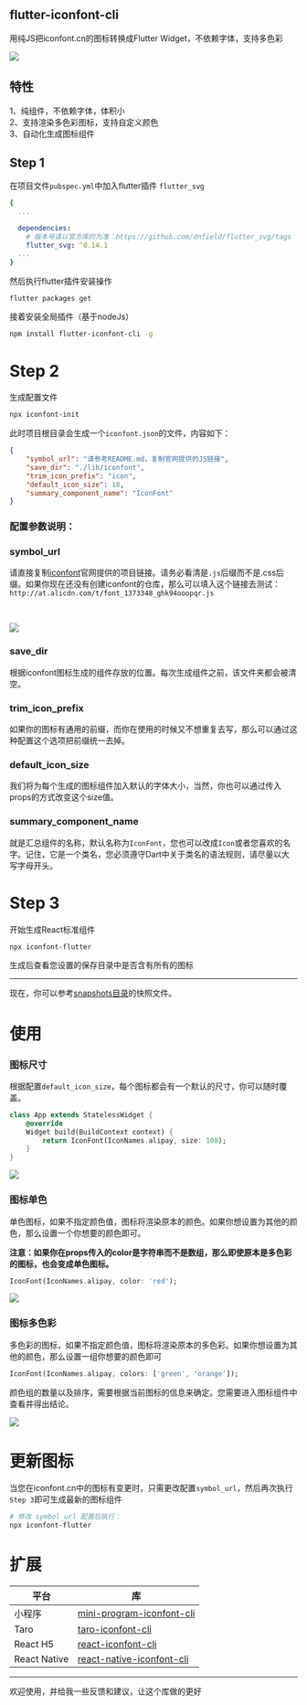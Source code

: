 ## flutter-iconfont-cli
用纯JS把iconfont.cn的图标转换成Flutter Widget，不依赖字体，支持多色彩

![](https://github.com/fwh1990/flutter-iconfont-cli/blob/master/images/icons.png?raw=true)

## 特性

1、纯组件，不依赖字体，体积小
<br />
2、支持渲染多色彩图标，支持自定义颜色
<br />
3、自动化生成图标组件

## Step 1

在项目文件`pubspec.yml`中加入flutter插件 `flutter_svg`
```yaml
{
  ...

  dependencies:
    # 版本号请以官方库的为准：https://github.com/dnfield/flutter_svg/tags
    flutter_svg: ^0.14.1
  ...
}
```
然后执行flutter插件安装操作
```bash
flutter packages get
```

接着安装全局插件（基于nodeJs）
```bash
npm install flutter-iconfont-cli -g
```

# Step 2
生成配置文件
```bash
npx iconfont-init
```
此时项目根目录会生成一个`iconfont.json`的文件，内容如下：
```json
{
    "symbol_url": "请参考README.md，复制官网提供的JS链接",
    "save_dir": "./lib/iconfont",
    "trim_icon_prefix": "icon",
    "default_icon_size": 18,
    "summary_component_name": "IconFont"
}
```
### 配置参数说明：
### symbol_url
请直接复制[iconfont](http://iconfont.cn)官网提供的项目链接。请务必看清是`.js`后缀而不是.css后缀。如果你现在还没有创建iconfont的仓库，那么可以填入这个链接去测试：`http://at.alicdn.com/t/font_1373348_ghk94ooopqr.js`

<br />

![](https://github.com/fwh1990/flutter-iconfont-cli/blob/master/images/symbol-url.png?raw=true)


### save_dir
根据iconfont图标生成的组件存放的位置。每次生成组件之前，该文件夹都会被清空。

### trim_icon_prefix
如果你的图标有通用的前缀，而你在使用的时候又不想重复去写，那么可以通过这种配置这个选项把前缀统一去掉。

### default_icon_size
我们将为每个生成的图标组件加入默认的字体大小，当然，你也可以通过传入props的方式改变这个size值。


### summary_component_name
就是汇总组件的名称，默认名称为`IconFont`，您也可以改成`Icon`或者您喜欢的名字。记住，它是一个类名，您必须遵守Dart中关于类名的语法规则，请尽量以大写字母开头。


# Step 3
开始生成React标准组件
```bash
npx iconfont-flutter
```
生成后查看您设置的保存目录中是否含有所有的图标

-----------

现在，你可以参考[snapshots目录](https://github.com/fwh1990/flutter-iconfont-cli/tree/master/snapshots)的快照文件。

# 使用

### 图标尺寸
根据配置`default_icon_size`，每个图标都会有一个默认的尺寸，你可以随时覆盖。
```dart
class App extends StatelessWidget {
    @override
    Widget build(BuildContext context) {
        return IconFont(IconNames.alipay, size: 100);
    }
}
```
![](https://github.com/fwh1990/flutter-iconfont-cli/blob/master/images/default-color-icon.png?raw=true)
### 图标单色
单色图标，如果不指定颜色值，图标将渲染原本的颜色。如果你想设置为其他的颜色，那么设置一个你想要的颜色即可。

**注意：如果你在props传入的color是字符串而不是数组，那么即使原本是多色彩的图标，也会变成单色图标。**

```dart
IconFont(IconNames.alipay, color: 'red');
```
![](https://github.com/fwh1990/flutter-iconfont-cli/blob/master/images/one-color-icon.png?raw=true)

### 图标多色彩
多色彩的图标，如果不指定颜色值，图标将渲染原本的多色彩。如果你想设置为其他的颜色，那么设置一组你想要的颜色即可
```dart
IconFont(IconNames.alipay, colors: ['green', 'orange']);
```
颜色组的数量以及排序，需要根据当前图标的信息来确定。您需要进入图标组件中查看并得出结论。


![](https://github.com/fwh1990/flutter-iconfont-cli/blob/master/images/multi-color-icon.png?raw=true)

# 更新图标
当您在iconfont.cn中的图标有变更时，只需更改配置`symbol_url`，然后再次执行`Step 3`即可生成最新的图标组件
```bash
# 修改 symbol_url 配置后执行：
npx iconfont-flutter
```

# 扩展
|平台|库|
|----|---|
|小程序|[mini-program-iconfont-cli](https://github.com/iconfont-cli/mini-program-iconfont-cli)|
|Taro|[taro-iconfont-cli](https://github.com/iconfont-cli/taro-iconfont-cli)|
|React H5|[react-iconfont-cli](https://github.com/iconfont-cli/react-iconfont-cli)|
|React Native|[react-native-iconfont-cli](https://github.com/iconfont-cli/react-native-iconfont-cli)|

--------

欢迎使用，并给我一些反馈和建议，让这个库做的更好
